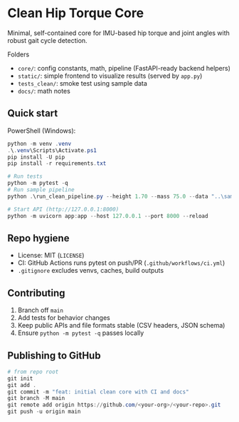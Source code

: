 # Clean Hip Torque Core

Minimal, self-contained core for IMU-based hip torque and joint angles with robust gait cycle detection.

Folders

- `core/`: config constants, math, pipeline (FastAPI-ready backend helpers)
- `static/`: simple frontend to visualize results (served by `app.py`)
- `tests_clean/`: smoke test using sample data
- `docs/`: math notes

## Quick start

PowerShell (Windows):

```powershell
python -m venv .venv
.\.venv\Scripts\Activate.ps1
pip install -U pip
pip install -r requirements.txt

# Run tests
python -m pytest -q
# Run sample pipeline
python .\run_clean_pipeline.py --height 1.70 --mass 75.0 --data "..\sample data"

# Start API (http://127.0.0.1:8000)
python -m uvicorn app:app --host 127.0.0.1 --port 8000 --reload
```

## Repo hygiene

- License: MIT (`LICENSE`)
- CI: GitHub Actions runs pytest on push/PR (`.github/workflows/ci.yml`)
- `.gitignore` excludes venvs, caches, build outputs

## Contributing

1. Branch off `main`
2. Add tests for behavior changes
3. Keep public APIs and file formats stable (CSV headers, JSON schema)
4. Ensure `python -m pytest -q` passes locally

## Publishing to GitHub

```powershell
# from repo root
git init
git add .
git commit -m "feat: initial clean core with CI and docs"
git branch -M main
git remote add origin https://github.com/<your-org>/<your-repo>.git
git push -u origin main
